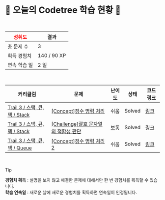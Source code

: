 # 🌲 오늘의 Codetree 학습 현황 🌲

<br />

| <span style="color:red;display:block;text-align:center;"> **성취도**</span> | 결과 |
|---|---|
| 총 문제 수 | 3 |
| 획득 경험치 | 140 / 90 XP |
| 연속 학습 일 | 2 일 |

<br />

|커리큘럼|문제|난이도|상태|코드 링크|
|---|---|---|---|---|
|[Trail 3 / 스택, 큐, 덱 / Stack](https://https://en.codetree.ai/trail-info/novice-high/)|[[Concept]정수 명령 처리](https://https://en.codetree.ai/trails/complete/curated-cards/intro-process-numeric-commands/)|쉬움|Solved|[링크](https://github.com/yooooonzzzzzang/Algo_seed/blob/main/250107/%EC%A0%95%EC%88%98%20%EB%AA%85%EB%A0%B9%20%EC%B2%98%EB%A6%AC/process-numeric-commands.java)|
|[Trail 3 / 스택, 큐, 덱 / Stack](https://https://en.codetree.ai/trail-info/novice-high/)|[[Challenge]괄호 문자열의 적합성 판단](https://https://en.codetree.ai/trails/complete/curated-cards/challenge-parentheses-string/)|보통|Solved|[링크](https://github.com/yooooonzzzzzang/Algo_seed/blob/main/250107/%EA%B4%84%ED%98%B8%20%EB%AC%B8%EC%9E%90%EC%97%B4%EC%9D%98%20%EC%A0%81%ED%95%A9%EC%84%B1%20%ED%8C%90%EB%8B%A8/parentheses-string.py)|
|[Trail 3 / 스택, 큐, 덱 / Queue](https://https://en.codetree.ai/trail-info/novice-high/)|[[Concept]정수 명령 처리 2](https://https://en.codetree.ai/trails/complete/curated-cards/intro-process-numeric-commands-2/)|쉬움|Solved|[링크](https://github.com/yooooonzzzzzang/Algo_seed/blob/main/250107/%EC%A0%95%EC%88%98%20%EB%AA%85%EB%A0%B9%20%EC%B2%98%EB%A6%AC%202/process-numeric-commands-2.java)|


<br />

> [!TIP]
> **경험치 획득** : 설명을 보지 않고 해결한 문제에 대해서만 한 번 경험치를 획득할 수 있습니다.  
> **학습 연속일** : 새로운 날에 새로운 경험치를 획득하면 연속일이 인정됩니다.


